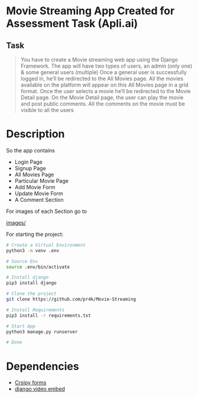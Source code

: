 # Movie Streaming App Created for Assessment Task (Apli.ai)

## Task
>You have to create a Movie streaming web app using the Django Framework. The app will have
>two types of users, an admin (only one) & some general users (multiple)
>Once a general user is successfully logged in, he’ll be redirected to the All Movies page. All the
>movies available on the platform will appear on this All Movies page in a grid format. Once the
>user selects a movie he’ll be redirected to the Movie Detail page. On the Movie Detail page,
>the user can play the movie and post public comments. All the comments on the movie must be
>visible to all the users

# Description

So the app contains 
- Login Page
- Signup Page
- All Movies Page
- Particular Movie Page
- Add Movie Form
- Update Movie Form
- A Comment Section
  
For images of each Section go to

[images/](images/readme.md)

For starting the project:
```bash
# Create a Virtual Environment
python3 -m venv .env

# Source Env
source .env/bin/activate

# Install django
pip3 install django

# Clone the project
git clone https://github.com/pr4k/Movie-Streaming

# Install Requirements
pip3 install -r requirements.txt

# Start App
python3 manage.py runserver

# Done
```

# Dependencies

- [Crsipy forms](https://github.com/django-crispy-forms/django-crispy-forms)
- [django video embed](https://github.com/jazzband/django-embed-video)
  
